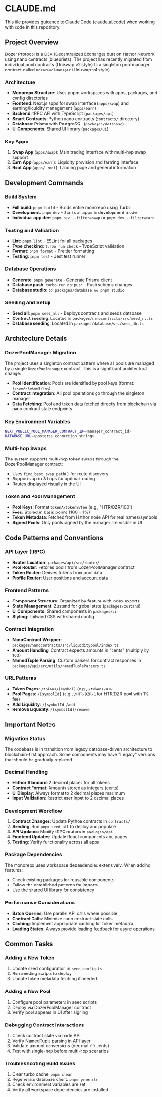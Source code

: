 # CLAUDE.md

This file provides guidance to Claude Code (claude.ai/code) when working with code in this repository.

## Project Overview

Dozer Protocol is a DEX (Decentralized Exchange) built on Hathor Network using nano contracts (blueprints). The project has recently migrated from individual pool contracts (Uniswap v2 style) to a singleton pool manager contract called `DozerPoolManager` (Uniswap v4 style).

### Architecture

- **Monorepo Structure**: Uses pnpm workspaces with apps, packages, and config directories
- **Frontend**: Next.js apps for swap interface (`apps/swap`) and earning/liquidity management (`apps/earn`)
- **Backend**: tRPC API with TypeScript (`packages/api`)
- **Smart Contracts**: Python nano contracts (`contracts/` directory)
- **Database**: Prisma with PostgreSQL (`packages/database`)
- **UI Components**: Shared UI library (`packages/ui`)

### Key Apps

1. **Swap App** (`apps/swap`): Main trading interface with multi-hop swap support
2. **Earn App** (`apps/earn`): Liquidity provision and farming interface
3. **Root App** (`apps/_root`): Landing page and general information

## Development Commands

### Build System

- **Full build**: `pnpm build` - Builds entire monorepo using Turbo
- **Development**: `pnpm dev` - Starts all apps in development mode
- **Individual app dev**: `pnpm dev --filter=swap` or `pnpm dev --filter=earn`

### Testing and Validation

- **Lint**: `pnpm lint` - ESLint for all packages
- **Type checking**: `turbo run check` - TypeScript validation
- **Format**: `pnpm format` - Prettier formatting
- **Testing**: `pnpm test` - Jest test runner

### Database Operations

- **Generate**: `pnpm generate` - Generate Prisma client
- **Database push**: `turbo run db:push` - Push schema changes
- **Database studio**: `cd packages/database && pnpm studio`

### Seeding and Setup

- **Seed all**: `pnpm seed_all` - Deploys contracts and seeds database
- **Contract seeding**: Located in `packages/nanocontracts/src/seed_nc.ts`
- **Database seeding**: Located in `packages/database/src/seed_db.ts`

## Architecture Details

### DozerPoolManager Migration

The project uses a singleton contract pattern where all pools are managed by a single `DozerPoolManager` contract. This is a significant architectural change:

- **Pool Identification**: Pools are identified by pool keys (format: `tokenA/tokenB/fee`)
- **Contract Integration**: All pool operations go through the singleton manager
- **Data Fetching**: Pool and token data fetched directly from blockchain via nano contract state endpoints

### Key Environment Variables

```bash
NEXT_PUBLIC_POOL_MANAGER_CONTRACT_ID=<manager_contract_id>
DATABASE_URL=<postgres_connection_string>
```

### Multi-hop Swaps

The system supports multi-hop token swaps through the DozerPoolManager contract:
- Uses `find_best_swap_path()` for route discovery
- Supports up to 3 hops for optimal routing
- Routes displayed visually in the UI

### Token and Pool Management

- **Pool Keys**: Format `tokenA/tokenB/fee` (e.g., "HTR/DZR/100")
- **Fees**: Stored in basis points (100 = 1%)
- **Token Metadata**: Fetched from Hathor node API for real names/symbols
- **Signed Pools**: Only pools signed by the manager are visible in UI

## Code Patterns and Conventions

### API Layer (tRPC)

- **Router Location**: `packages/api/src/router/`
- **Pool Router**: Fetches pools from DozerPoolManager contract
- **Token Router**: Derives tokens from pool data
- **Profile Router**: User positions and account data

### Frontend Patterns

- **Component Structure**: Organized by feature with index exports
- **State Management**: Zustand for global state (`packages/zustand`)
- **UI Components**: Shared components in `packages/ui`
- **Styling**: Tailwind CSS with shared config

### Contract Integration

- **NanoContract Wrapper**: `packages/nanocontracts/src/liquiditypool/index.ts`
- **Amount Handling**: Contract expects amounts in "cents" (multiply by 100)
- **NamedTuple Parsing**: Custom parsers for contract responses in `packages/api/src/utils/namedTupleParsers.ts`

### URL Patterns

- **Token Pages**: `/tokens/[symbol]` (e.g., `/tokens/HTR`)
- **Pool Pages**: `/[symbolId]` (e.g., `/HTR-DZR-1` for HTR/DZR pool with 1% fee)
- **Add Liquidity**: `/[symbolId]/add`
- **Remove Liquidity**: `/[symbolId]/remove`

## Important Notes

### Migration Status

The codebase is in transition from legacy database-driven architecture to blockchain-first approach. Some components may have "Legacy" versions that should be gradually replaced.

### Decimal Handling

- **Hathor Standard**: 2 decimal places for all tokens
- **Contract Format**: Amounts stored as integers (cents)
- **UI Display**: Always format to 2 decimal places maximum
- **Input Validation**: Restrict user input to 2 decimal places

### Development Workflow

1. **Contract Changes**: Update Python contracts in `contracts/`
2. **Seeding**: Run `pnpm seed_all` to deploy and populate
3. **API Updates**: Modify tRPC routers in `packages/api`
4. **Frontend Updates**: Update React components and pages
5. **Testing**: Verify functionality across all apps

### Package Dependencies

The monorepo uses workspace dependencies extensively. When adding features:
- Check existing packages for reusable components
- Follow the established patterns for imports
- Use the shared UI library for consistency

### Performance Considerations

- **Batch Queries**: Use parallel API calls where possible
- **Contract Calls**: Minimize nano contract state calls
- **Caching**: Implement appropriate caching for token metadata
- **Loading States**: Always provide loading feedback for async operations

## Common Tasks

### Adding a New Token

1. Update seed configuration in `seed_config.ts`
2. Run seeding scripts to deploy
3. Update token metadata fetching if needed

### Adding a New Pool

1. Configure pool parameters in seed scripts
2. Deploy via DozerPoolManager contract
3. Verify pool appears in UI after signing

### Debugging Contract Interactions

1. Check contract state via node API
2. Verify NamedTuple parsing in API layer
3. Validate amount conversions (decimal ↔ cents)
4. Test with single-hop before multi-hop scenarios

### Troubleshooting Build Issues

1. Clear turbo cache: `pnpm clean`
2. Regenerate database client: `pnpm generate`
3. Check environment variables are set
4. Verify all workspace dependencies are installed
